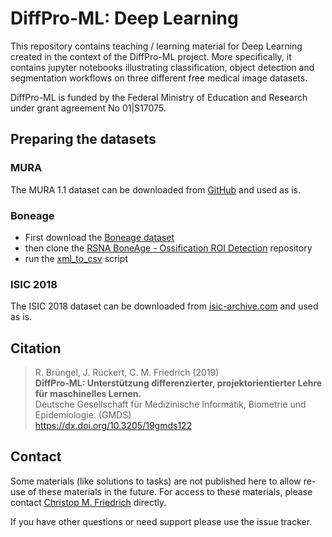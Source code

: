# DiffPro-ML: Deep Learning

This repository contains teaching / learning material for Deep Learning created in the context of the DiffPro-ML project. More specifically, it contains jupyter notebooks illustrating classification, object detection and segmentation workflows on three different free medical image datasets.

DiffPro-ML is funded by the Federal Ministry of Education and Research under grant agreement No 01|S17075.

## Preparing the datasets

### MURA

The MURA 1.1 dataset can be downloaded from [GitHub](https://stanfordmlgroup.github.io/competitions/mura/) and used as is.

### Boneage

- First download the [Boneage dataset](http://rsnachallenges.cloudapp.net/competitions/4)
- then clone the [RSNA BoneAge - Ossification ROI Detection](https://github.com/razorx89/rsna-boneage-ossification-roi-detection) repository
- run the [xml_to_csv](https://github.com/razorx89/rsna-boneage-ossification-roi-detection/blob/master/source/helper/xml_to_csv.py) script

### ISIC 2018

The ISIC 2018 dataset can be downloaded from [isic-archive.com](https://challenge2018.isic-archive.com/task1/) and used as is.

## Citation

> R. Brüngel, J. Rückert, C. M. Friedrich (2019)  
> **DiffPro-ML: Unterstützung differenzierter, projektorientierter Lehre für maschinelles Lernen.**  
> Deutsche Gesellschaft für Medizinische Informatik, Biometrie und Epidemiologie. (GMDS)  
> https://dx.doi.org/10.3205/19gmds122


## Contact

Some materials (like solutions to tasks) are not published here to allow re-use of these materials in the future. For access to these materials, please contact [Christop M. Friedrich](https://www.fh-dortmund.de/friedrich) directly.

If you have other questions or need support please use the issue tracker.
